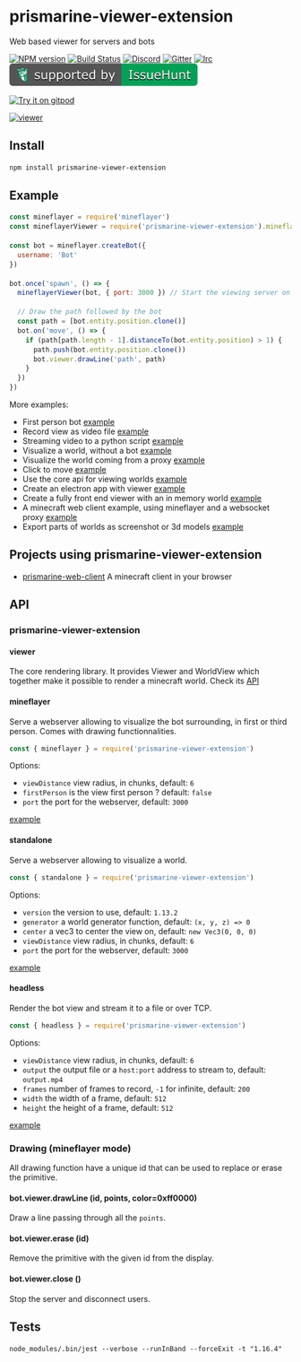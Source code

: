 # prismarine-viewer-extension

Web based viewer for servers and bots

[![NPM version](https://img.shields.io/npm/v/prismarine-viewer-extension.svg)](http://npmjs.com/package/prismarine-viewer-extension)
[![Build Status](https://github.com/PrismarineJS/prismarine-viewer-extension/workflows/CI/badge.svg)](https://github.com/PrismarineJS/prismarine-viewer-extension/actions?query=workflow%3A%22CI%22)
[![Discord](https://img.shields.io/badge/chat-on%20discord-brightgreen.svg)](https://discord.gg/GsEFRM8)
[![Gitter](https://img.shields.io/badge/chat-on%20gitter-brightgreen.svg)](https://gitter.im/PrismarineJS/general)
[![Irc](https://img.shields.io/badge/chat-on%20irc-brightgreen.svg)](https://irc.gitter.im/)
[![Issue Hunt](https://github.com/BoostIO/issuehunt-materials/blob/master/v1/issuehunt-shield-v1.svg)](https://issuehunt.io/r/PrismarineJS/prismarine-viewer-extension)

[![Try it on gitpod](https://img.shields.io/badge/try-on%20gitpod-brightgreen.svg)](https://gitpod.io/#https://github.com/PrismarineJS/prismarine-viewer-extension)

[<img src="https://prismarine.js.org/prismarine-viewer-extension/test_1.18.1.png" alt="viewer" width="300">](https://prismarine.js.org/prismarine-viewer-extension/)

## Install

```bash
npm install prismarine-viewer-extension
```

## Example

```js
const mineflayer = require('mineflayer')
const mineflayerViewer = require('prismarine-viewer-extension').mineflayer

const bot = mineflayer.createBot({
  username: 'Bot'
})

bot.once('spawn', () => {
  mineflayerViewer(bot, { port: 3000 }) // Start the viewing server on port 3000

  // Draw the path followed by the bot
  const path = [bot.entity.position.clone()]
  bot.on('move', () => {
    if (path[path.length - 1].distanceTo(bot.entity.position) > 1) {
      path.push(bot.entity.position.clone())
      bot.viewer.drawLine('path', path)
    }
  })
})
```

More examples:

* First person bot [example](https://github.com/PrismarineJS/prismarine-viewer-extension/blob/master/examples/firstperson_bot.js)
* Record view as video file [example](https://github.com/PrismarineJS/prismarine-viewer-extension/blob/master/examples/headless.js)
* Streaming video to a python script [example](https://github.com/PrismarineJS/prismarine-viewer-extension/tree/master/examples/python)
* Visualize a world, without a bot [example](https://github.com/PrismarineJS/prismarine-viewer-extension/blob/master/examples/standalone.js)
* Visualize the world coming from a proxy [example](https://github.com/PrismarineJS/prismarine-viewer-extension/blob/master/examples/proxy.js)
* Click to move [example](https://github.com/PrismarineJS/prismarine-viewer-extension/blob/master/examples/clickmove.js)
* Use the core api for viewing worlds [example](https://github.com/PrismarineJS/prismarine-viewer-extension/blob/master/examples/core)
* Create an electron app with viewer [example](https://github.com/PrismarineJS/prismarine-viewer-extension/blob/master/examples/electron)
* Create a fully front end viewer with an in memory world [example](https://github.com/PrismarineJS/prismarine-viewer-extension/blob/master/examples/standalone)
* A minecraft web client example, using mineflayer and a websocket proxy [example](https://github.com/PrismarineJS/prismarine-viewer-extension/blob/master/examples/web_client)
* Export parts of worlds as screenshot or 3d models [example](https://github.com/PrismarineJS/prismarine-viewer-extension/blob/master/examples/exporter)

## Projects using prismarine-viewer-extension

* [prismarine-web-client](https://github.com/PrismarineJS/prismarine-web-client) A minecraft client in your browser


## API

### prismarine-viewer-extension

#### viewer

The core rendering library. It provides Viewer and WorldView which together make it possible to render a minecraft world.
Check its [API](viewer/README.md)

#### mineflayer

Serve a webserver allowing to visualize the bot surrounding, in first or third person. Comes with drawing functionnalities.

```js
const { mineflayer } = require('prismarine-viewer-extension')
```

Options:
* `viewDistance` view radius, in chunks, default: `6`
* `firstPerson` is the view first person ? default: `false`
* `port` the port for the webserver, default: `3000`

[example](https://github.com/PrismarineJS/prismarine-viewer-extension/blob/master/examples/bot.js)

#### standalone

Serve a webserver allowing to visualize a world.

```js
const { standalone } = require('prismarine-viewer-extension')
```

Options:
* `version` the version to use, default: `1.13.2`
* `generator` a world generator function, default: `(x, y, z) => 0`
* `center` a vec3 to center the view on, default: `new Vec3(0, 0, 0)`
* `viewDistance` view radius, in chunks, default: `6`
* `port` the port for the webserver, default: `3000`

[example](https://github.com/PrismarineJS/prismarine-viewer-extension/blob/master/examples/standalone.js)

#### headless

Render the bot view and stream it to a file or over TCP.

```js
const { headless } = require('prismarine-viewer-extension')
```

Options:
* `viewDistance` view radius, in chunks, default: `6`
* `output` the output file or a `host:port` address to stream to, default: `output.mp4`
* `frames` number of frames to record, `-1` for infinite, default: `200`
* `width` the width of a frame, default: `512`
* `height` the height of a frame, default: `512`

[example](https://github.com/PrismarineJS/prismarine-viewer-extension/blob/master/examples/headless.js)

### Drawing (mineflayer mode)

All drawing function have a unique id that can be used to replace or erase the primitive.

#### bot.viewer.drawLine (id, points, color=0xff0000)

Draw a line passing through all the `points`.

#### bot.viewer.erase (id)

Remove the primitive with the given id from the display.

#### bot.viewer.close ()

Stop the server and disconnect users.

## Tests

`node_modules/.bin/jest --verbose --runInBand --forceExit -t "1.16.4"`
